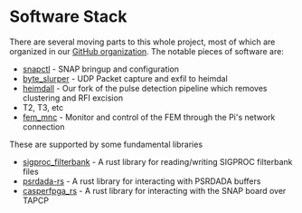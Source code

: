 # Software Stack

There are several moving parts to this whole project, most of which are
organized in our [GitHub organization](https://github.com/GReX-Telescope).
The notable pieces of software are:

- [snapctl](https://github.com/GReX-Telescope/snapctl) - SNAP bringup and configuration
- [byte_slurper](https://github.com/GReX-Telescope/byte_slurper) - UDP Packet
  capture and exfil to heimdal
- [heimdall](https://github.com/GReX-Telescope/heimdall-astro) - Our fork of the
  pulse detection pipeline which removes clustering and RFI excision
- T2, T3, etc
- [fem_mnc](https://github.com/GReX-Telescope/fem_mnc) - Monitor and control of
  the FEM through the Pi's network connection

These are supported by some fundamental libraries

- [sigproc_filterbank](https://github.com/kiranshila/sigproc_filterbank) - A
  rust library for reading/writing SIGPROC filterbank files
- [psrdada-rs](https://github.com/kiranshila/psrdada-rs) - A rust library for
  interacting with PSRDADA buffers
- [casperfpga_rs](https://github.com/kiranshila/casperfpga_rs) - A rust library for
interacting with the SNAP board over TAPCP
